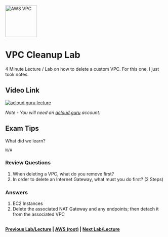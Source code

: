 <img src="https://i.imgur.com/4x1VSb6.png" height="100" title="AWS VPC" />


VPC Cleanup Lab
======

4 Minute Lecture / Lab on how to delete a custom VPC.  For this one, I just took notes.
 
  
## Video Link

[![acloud.guru lecture](https://i.imgur.com/uDQxenr.png)](https://acloud.guru/course/aws-certified-solutions-architect-associate/learn/vpc/0ac93dc9-28bc-70e2-f867-f11510d8b6d2/watch)

*Note - You will need an [acloud.guru](acloud.guru) account.*


## Exam Tips

What did we learn?

    N/A

     
### Review Questions

1.  When deleting a VPC, what do you remove first?
2.  In order to delete an Internet Gateway, what must you do first? (2 Steps)
    

### Answers

1.  EC2 Instances
2.  Delete the associated NAT Gateway and any endpoints; then detach it from the associated VPC



 
## 

**[Previous Lab/Lecture](vpc-end-point-lab.md) | [AWS (root)](../readme.adoc) | [Next Lab/Lecture](vpc-exam-tips.md)**








